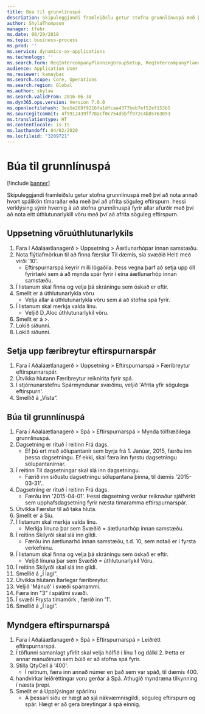 ```yaml
---
title: Búa til grunnlínuspá
description: Skipuleggjandi framleiðslu getur stofna grunnlínuspá með því að nota annað hvort spálíkön tímaraðar eða með því að afrita söguleg eftirspurn.
author: ShylaThompson
manager: tfehr
ms.date: 08/29/2018
ms.topic: business-process
ms.prod: ''
ms.service: dynamics-ax-applications
ms.technology: ''
ms.search.form: ReqIntercompanyPlanningGroupSetup, ReqIntercompanyPlanningGroupAllocKeys, ReqDemPlanForecastParameters, ReqDemPlanCreateForecastDialog, SysQueryForm, ReqDemPlanForecastViewer
audience: Application User
ms.reviewer: kamaybac
ms.search.scope: Core, Operations
ms.search.region: Global
ms.author: shylaw
ms.search.validFrom: 2016-06-30
ms.dyn365.ops.version: Version 7.0.0
ms.openlocfilehash: 3ea5e269f9216fa1dfcaa4377beb7ef52ef153b5
ms.sourcegitcommit: 4f9912439ff78acf0c754d5bff972c4b85763093
ms.translationtype: HT
ms.contentlocale: is-IS
ms.lasthandoff: 04/02/2020
ms.locfileid: "3209721"
---
```

# <a name="create-a-baseline-forecast"></a>Búa til grunnlínuspá

[!include [banner](../../includes/banner.md)]

Skipuleggjandi framleiðslu getur stofna grunnlínuspá með því að nota annað hvort spálíkön tímaraðar eða með því að afrita söguleg eftirspurn. Þessi verklýsing sýnir hvernig á að stofna grunnlínuspá fyrir allar afurðir með því að nota eitt úthlutunarlykill vöru með því að afrita söguleg eftirspurn. 


## <a name="set-up-an-item-allocation-key"></a>Uppsetning vöruúthlutunarlykils
1. Fara í Aðaláætlanagerð > Uppsetning > Áætlunarhópar innan samstæðu.
2. Nota flýtiafmörkun til að finna færslur Til dæmis, sía svæðið Heiti með virði '10'.
    * Eftirspurnarspá keyrir milli lögaðila. Þess vegna þarf að setja upp öll fyrirtæki sem á að mynda spár fyrir í eina áætlunarhóp innan samstæðu.  
3. Í listanum skal finna og velja þá skráningu sem óskað er eftir.
4. Smellt er á úthlutunarlykla vöru
    * Velja allar á úthlutunarlykla vöru sem á að stofna spá fyrir.  
5. Í listanum skal merkja valda línu.
    * Veljið D_Aloc úthlutunarlykil vöru.  
6. Smellt er á >.
7. Lokið síðunni.
8. Lokið síðunni.

## <a name="set-up-the-demand-forecasting-paramters"></a>Setja upp færibreytur eftirspurnarspár
1. Fara í Aðaláætlanagerð > Uppsetning > Eftirspurnarspá > Færibreytur eftirspurnarspár.
2. Útvíkka hlutann Færibreytur reiknirita fyrir spá.
3. Í stjórnunarstefnu Spármyndunar svæðinu, veljið 'Afrita yfir sögulega eftirspurn'.
4. Smellið á „Vista“.

## <a name="create-a-baseline-forecast"></a>Búa til grunnlínuspá
1. Fara í Aðaláætlanagerð > Spá > Eftirspurnarspá > Mynda tölfræðilega grunnlínuspá.
2. Dagsetning er rituð í reitinn Frá dags.
    * Ef þú ert með sölupantanir sem byrja frá 1. Janúar, 2015, færðu inn þessa dagsetningu. Ef ekki, skal færa inn fyrstu dagsetningu sölupantanirnar.  
3. Í reitinn Til dagsetningar skal slá inn dagsetningu.
    * Færið inn síðustu dagsetningu sölupantana þinna, til dæmis '2015-03-31'..  
4. Dagsetning er rituð í reitinn Frá dags.
    * Færðu inn '2015-04-01'. Þessi dagsetning verður reiknaður sjálfvirkt sem upphafsdagsetning fyrir næsta tímaramma eftirspurnarspár.  
5. Útvíkka Færslur til að taka hluta.
6. Smellt er á Síu.
7. Í listanum skal merkja valda línu.
    * Merkja línuna þar sem Svæðið = áætlunarhóp innan samstæðu.  
8. Í reitinn Skilyrði skal slá inn gildi.
    * Færðu inn áætlunarhó innan samstæðu, t.d. 10, sem notað er í fyrsta verkefninu.  
9. Í listanum skal finna og velja þá skráningu sem óskað er eftir.
    * Veljið línuna þar sem Svæðið = úthlutunarlykil Vöru.  
10. Í reitinn Skilyrði skal slá inn gildi.
11. Smellið á „Í lagi“.
12. Útvíkka hlutann Ítarlegar færibreytur.
13. Veljið 'Mánuð' í svæði spárrammi.
14. Færa inn "3" í spátími svæði.
15. Í svæði Frysta tímamörk , færið inn '1'.
16. Smellið á „Í lagi“.

## <a name="visualize-the-demand-forecast"></a>Myndgera eftirspurnarspá
1. Fara í Aðaláætlanagerð > Spá > Eftirspurnarspá > Leiðrétt eftirspurnarspá.
2. Í töflunni samanlagt yfirlit skal velja hólfið í línu 1 og dálki 2. Þetta er annar mánuðinum sem búið er að stofna spá fyrir.
3. Stilla QtyCell á '400'.
    * Í reitnum, færa inn annað númer en það sem var spáð, til dæmis 400.  
4. handvirkar leiðréttingar voru gerðar á Spá. Athugið myndræna tilkynning í næsta þrepi.
5. Smellt er á Upplýsingar spárlínu
    * Á þessari síðu er hægt að sjá nákvæmnisgildi, söguleg eftirspurn og spár. Hægt er að gera breytingar á spá einnig.  

